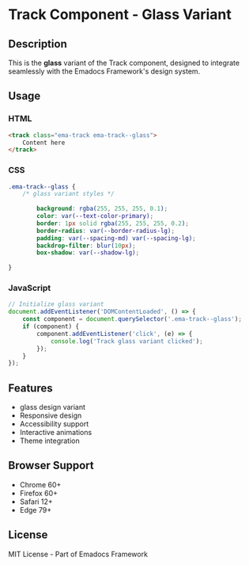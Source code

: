 # Track Component - Glass Variant

## Description
This is the **glass** variant of the Track component, designed to integrate seamlessly with the Emadocs Framework's design system.

## Usage

### HTML
```html
<track class="ema-track ema-track--glass">
    Content here
</track>
```

### CSS
```css
.ema-track--glass {
    /* glass variant styles */
    
        background: rgba(255, 255, 255, 0.1);
        color: var(--text-color-primary);
        border: 1px solid rgba(255, 255, 255, 0.2);
        border-radius: var(--border-radius-lg);
        padding: var(--spacing-md) var(--spacing-lg);
        backdrop-filter: blur(10px);
        box-shadow: var(--shadow-lg);
    
}
```

### JavaScript
```javascript
// Initialize glass variant
document.addEventListener('DOMContentLoaded', () => {
    const component = document.querySelector('.ema-track--glass');
    if (component) {
        component.addEventListener('click', (e) => {
            console.log('Track glass variant clicked');
        });
    }
});
```

## Features
- glass design variant
- Responsive design
- Accessibility support
- Interactive animations
- Theme integration

## Browser Support
- Chrome 60+
- Firefox 60+
- Safari 12+
- Edge 79+

## License
MIT License - Part of Emadocs Framework
